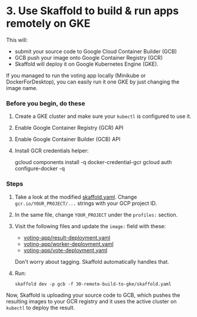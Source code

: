 # 3. Use Skaffold to build & run apps remotely on GKE

This will:
- submit your source code to Google Cloud Container Builder (GCB)
- GCB push your image onto Google Container Registry (GCR)
- Skaffold will deploy it on Google Kubernetes Engine (GKE).

If you managed to run the voting app locally (Minikube or DockerForDesktop),
you can easily run it one GKE by just changing the image name.

### Before you begin, do these

1. Create a GKE cluster and make sure your `kubectl` is configured to use it.
2. Enable Google Container Registry (GCR) API
3. Enable Google Container Builder (GCB) API
4. Install GCR credentials helper:

    gcloud components install -q docker-credential-gcr
    gcloud auth configure-docker -q

### Steps

1. Take a look at the modified [skaffold.yaml](./skaffold.yaml). Change
  `gcr.io/YOUR_PROJECT/...` strings with your GCP project ID.


1. In the same file, change `YOUR_PROJECT` under the `profiles:` section.

1. Visit the following files and update the `image:` field with these:

    - [voting-app/result-deployment.yaml](../voting-app/k8s-specifications/result-deployment.yaml)
    - [voting-app/worker-deployment.yaml](../voting-app/k8s-specifications/worker-deployment.yaml)
    - [voting-app/vote-deployment.yaml](../voting-app/k8s-specifications/vote-deployment.yaml)

    Don't worry about tagging. Skaffold automatically handles that.

1. Run:

    ```
    skaffold dev -p gcb -f 30-remote-build-to-gke/skaffold.yaml
    ```

Now, Skaffold is uploading your source code to GCB, which pushes the resulting
images to your GCR registry and it uses the active cluster on `kubectl` to
deploy the result. 
